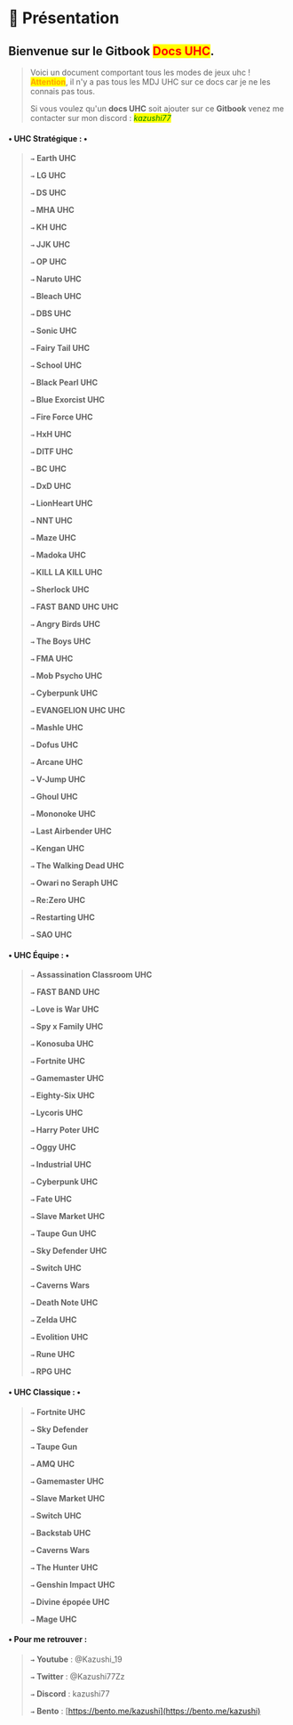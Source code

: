 # 📜 Présentation

## Bienvenue sur le Gitbook <mark style="color:red;">Docs UHC</mark>.

> Voici un document comportant tous les modes de jeux uhc ! <mark style="color:orange;">**Attention**</mark>, il n'y a pas tous les MDJ UHC sur ce docs car je ne les connais pas tous.&#x20;
>
> Si vous voulez qu'un **docs UHC** soit ajouter sur ce **Gitbook** venez me contacter sur mon discord : _<mark style="color:green;">kazushi77</mark>_

#### • UHC Stratégique : • <a href="#mes-creations" id="mes-creations"></a>

> **`→`** **Earth UHC**
>
> **`→`** **LG UHC**
>
> **`→` DS UHC**
>
> **`→` MHA UHC**
>
> **`→` KH UHC**
>
> **`→` JJK UHC**
>
> **`→` OP UHC**
>
> **`→` Naruto UHC**
>
> **`→` Bleach UHC**
>
> **`→` DBS UHC**
>
> **`→` Sonic UHC**
>
> **`→` Fairy Tail UHC**
>
> **`→` School UHC**
>
> **`→` Black Pearl UHC**
>
> **`→` Blue Exorcist UHC**
>
> **`→` Fire Force UHC**
>
> **`→` HxH UHC**
>
> **`→` DITF UHC**
>
> **`→` BC UHC**
>
> **`→` DxD UHC**
>
> **`→` LionHeart UHC**
>
> **`→` NNT UHC**
>
> **`→` Maze UHC**
>
> **`→` Madoka UHC**
>
> **`→` KILL LA KILL UHC**
>
> **`→` Sherlock UHC**
>
> **`→` FAST BAND UHC UHC**
>
> **`→` Angry Birds UHC**
>
> **`→` The Boys UHC**
>
> **`→` FMA UHC**
>
> **`→` Mob Psycho UHC**
>
> **`→` Cyberpunk UHC**
>
> **`→` EVANGELION UHC UHC**
>
> **`→` Mashle UHC**
>
> **`→` Dofus UHC**
>
> **`→` Arcane UHC**
>
> **`→` V-Jump UHC**
>
> **`→` Ghoul UHC**
>
> **`→` Mononoke UHC**
>
> **`→` Last Airbender UHC**
>
> **`→` Kengan UHC**
>
> **`→` The Walking Dead UHC**
>
> **`→` Owari no Seraph UHC**
>
> **`→` Re:Zero UHC**
>
> **`→` Restarting UHC**
>
> **`→` SAO UHC**

#### • UHC Équipe : • <a href="#mes-creations" id="mes-creations"></a>

> **`→`** **Assassination Classroom UHC**
>
> **`→`** **FAST BAND UHC**
>
> **`→` Love is War UHC**
>
> **`→` Spy x Family UHC**
>
> **`→` Konosuba UHC**
>
> **`→` Fortnite UHC**
>
> **`→` Gamemaster UHC**
>
> **`→` Eighty-Six UHC**
>
> **`→` Lycoris UHC**
>
> **`→` Harry Poter UHC**
>
> **`→` Oggy UHC**
>
> **`→` Industrial UHC**
>
> **`→` Cyberpunk UHC**
>
> **`→` Fate UHC**
>
> **`→` Slave Market UHC**
>
> **`→` Taupe Gun UHC**
>
> **`→` Sky Defender UHC**
>
> **`→` Switch UHC**
>
> **`→` Caverns Wars**
>
> **`→` Death Note UHC**
>
> **`→` Zelda UHC**
>
> **`→` Evolition UHC**
>
> **`→` Rune UHC**
>
> **`→` RPG UHC**

#### • UHC Classique : • <a href="#mes-creations" id="mes-creations"></a>

> **`→`** **Fortnite UHC**
>
> **`→`** **Sky Defender**
>
> **`→` Taupe Gun**
>
> **`→` AMQ UHC**
>
> **`→` Gamemaster UHC**
>
> **`→` Slave Market UHC**
>
> **`→` Switch UHC**
>
> **`→` Backstab UHC**
>
> **`→` Caverns Wars**
>
> **`→` The Hunter UHC**
>
> **`→` Genshin Impact UHC**
>
> **`→` Divine épopée UHC**
>
> **`→` Mage UHC**

#### • Pour me retrouver :  <a href="#les-informations-sur-fayzeen" id="les-informations-sur-fayzeen"></a>

> **`→`** **Youtube** : @Kazushi\_19
>
> **`→`** **Twitter** : @Kazushi77Zz
>
> **`→`** **Discord** : kazushi77
>
> **`→`** **Bento** : [https://bento.me/kazushi](https://bento.me/kazushi)
